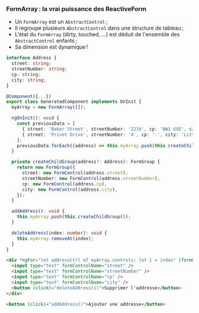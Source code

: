 ### FormArray : la vrai puissance des ReactiveForm

- Un `FormArray` est un `AbstractControl` ;
- Il regroupe plusieurs `AbstractControl` dans une structure de tableau ;
- L'état du `FormArray` (dirty, touched, ...) est déduit de l'ensemble des `AbstractControl` enfants ;
- Sa dimension est dynamique !

```typescript
interface Address {
  street: string;
  streetNumber: string;
  cp: string;
  city: string;
}

@Component({...})
export class GeneratedComponent implements OnInit {
  myArray = new FormArray([]);

  ngOnInit(): void {
    const previousData = [
      { street: 'Baker Street', streetNumber: '221b', cp: 'NW1 6XE', city: 'London' },
      { street: 'Privet Drive', streetNumber: '4', cp: '-', city: 'Little Whinging' },
    ];
    previousData.forEach((address) => this.myArray.push(this.createChildGroup(address)));
  }

  private createChildGroup(address?: Address): FormGroup {
    return new FormGroup({
      street: new FormControl(address.street),
      streetNumber: new FormControl(address.streetNumber),
      cp: new FormControl(address.cp),
      city: new FormControl(address.city),
    });
  }

  addAddress(): void {
    this.myArray.push(this.createChildGroup());
  }

  deleteAddress(index: number): void {
    this.myArray.removeAt(index);
  }
}
```

```html
<div *ngFor="let addressCtrl of myArray.controls; let i = index" [formGroup]="addressCtrl">
  <input type="text" formControlName="street" />
  <input type="text" formControlName="streetNumber" />
  <input type="text" formControlName="cp" />
  <input type="text" formControlName="city" />
  <button (click)="deleteAddress(i)">Supprimer l'addresse</button>
</div>

<button (click)="addAddress()">Ajouter une addresse</button>
```
